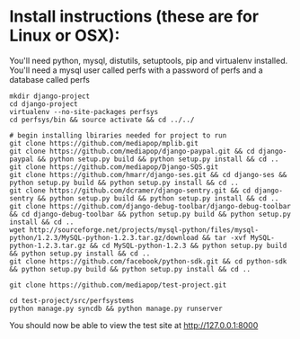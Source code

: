 Install instructions (these are for Linux or OSX):
==================================================

You'll need python, mysql, distutils, setuptools, pip and virtualenv installed.
You'll need a mysql user called perfs with a password of perfs and a database called perfs

    mkdir django-project
    cd django-project
    virtualenv --no-site-packages perfsys
    cd perfsys/bin && source activate && cd ../../

    # begin installing lbiraries needed for project to run
    git clone https://github.com/mediapop/mplib.git
    git clone https://github.com/mediapop/django-paypal.git && cd django-paypal && python setup.py build && python setup.py install && cd ..
    git clone https://github.com/mediapop/Django-SQS.git
    git clone https://github.com/hmarr/django-ses.git && cd django-ses && python setup.py build && python setup.py install && cd ..
    git clone https://github.com/dcramer/django-sentry.git && cd django-sentry && python setup.py build && python setup.py install && cd ..
    git clone https://github.com/django-debug-toolbar/django-debug-toolbar && cd django-debug-toolbar && python setup.py build && python setup.py install && cd ..
    wget http://sourceforge.net/projects/mysql-python/files/mysql-python/1.2.3/MySQL-python-1.2.3.tar.gz/download && tar -xvf MySQL-python-1.2.3.tar.gz && cd MySQL-python-1.2.3 && python setup.py build && python setup.py install && cd ..
    git clone https://github.com/facebook/python-sdk.git && cd python-sdk && python setup.py build && python setup.py install && cd ..

    git clone https://github.com/mediapop/test-project.git

    cd test-project/src/perfsystems
    python manage.py syncdb && python manage.py runserver

You should now be able to view the test site at http://127.0.0.1:8000

